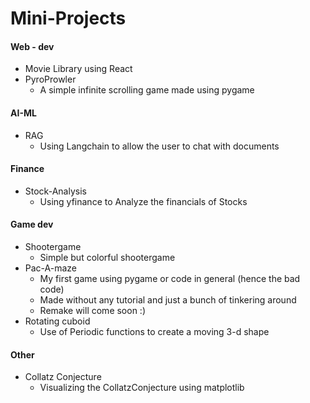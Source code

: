 # Mini-Projects
#### Web - dev
- Movie Library using React
- PyroProwler 
	- A simple infinite scrolling game made using pygame
#### AI-ML
- RAG
	- Using Langchain to allow the user to chat with documents
#### Finance
- Stock-Analysis
	- Using yfinance to Analyze the financials of Stocks
#### Game dev
- Shootergame
	- Simple but colorful shootergame
- Pac-A-maze
	- My first game using pygame or code in general (hence the bad code)
	- Made without any tutorial and just a bunch of tinkering around 
	- Remake will come soon :)
- Rotating cuboid
	- Use of Periodic functions to create a moving 3-d shape
#### Other
- Collatz Conjecture
	- Visualizing the CollatzConjecture using matplotlib
